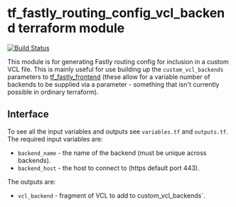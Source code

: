 # tf\_fastly\_routing\_config\_vcl\_backend terraform module

[![Build Status](https://travis-ci.org/mergermarket/tf_fastly_routing_config_vcl_backend.svg?branch=master)](https://travis-ci.org/mergermarket/tf_fastly_routing_config_vcl_backend)

This module is for generating Fastly routing config for inclusion in a custom
VCL file. This is mainly useful for use building up the `custom_vcl_backends`
parameters to [tf\_fastly\_frontend](https://github.com/mergermarket/tf_fastly_frontend)
(these allow for a variable number of backends to be supplied via a parameter -
something that isn't currently possible in ordinary terraform).

## Interface

To see all the input variables and outputs see `variables.tf` and `outputs.tf`.
The required input variables are:

* `backend_name` - the name of the backend (must be unique across backends).
* `backend_host` - the host to connect to (https default port 443).

The outputs are:

* `vcl_backend` - fragment of VCL to add to custom\_vcl\_backends`.
